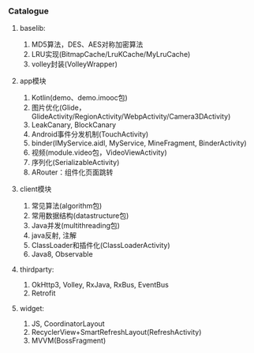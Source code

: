 ### Catalogue

1. baselib: 
    1. MD5算法，DES、AES对称加密算法
    2. LRU实现(BitmapCache/LruKCache/MyLruCache)
    3. volley封装(VolleyWrapper)

2. app模块
    1. Kotlin(demo、demo.imooc包)
    2. 图片优化(Glide，GlideActivity/RegionActivity/WebpActivity/Camera3DActivity) 
    3. LeakCanary, BlockCanary
    4. Android事件分发机制(TouchActivity)
    5. binder(IMyService.aidl, MyService, MineFragment, BinderActivity)
    6. 视频(module.video包，VideoViewActivity)
    7. 序列化(SerializableActivity)
    8. ARouter：组件化页面跳转

3. client模块
    1. 常见算法(algorithm包)
    2. 常用数据结构(datastructure包)
    3. Java并发(multithreading包)
    4. java反射, 注解
    5. ClassLoader和插件化(ClassLoaderActivity)
    6. Java8, Observable

4. thirdparty: 
    1. OkHttp3, Volley, RxJava, RxBus, EventBus
    2. Retrofit

5. widget: 
    1. JS, CoordinatorLayout
    2. RecyclerView+SmartRefreshLayout(RefreshActivity)
    3. MVVM(BossFragment)
